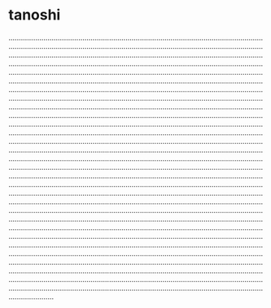 # tanoshi
..............................................................................................................................................................................................................................................................................................................................................................................................................................................................................................................................................................................................................................................................................................................................................................................................................................................................................................................................................................................................................................................................................................................................................................................................................................................................................................................................................................................................................................................................................................................................................................................................................................................................................................................................................................................................................................................................................................................................................................................................................................................................................................................................................................................................................................................................................................................................................................................................................................................................................................................................................................................................................................................................................................................................................................................................................................................................................................................................................................................................................................................................................................................................................................................................................................................................................................................................................................................................................................................................................................................................................................................................................................................................................................................................................................................................................................................................................................